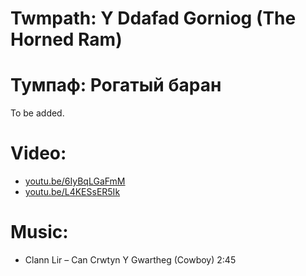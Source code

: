 Twmpath: Y Ddafad Gorniog (The Horned Ram)
==========================================
# Тумпаф: Рогатый баран
To be added.

Video:
======
- [youtu.be/6IyBqLGaFmM](https://www.youtube.com/watch?v=6IyBqLGaFmM)
- [youtu.be/L4KESsER5Ik](https://www.youtube.com/watch?v=L4KESsER5Ik)

Music:
======
- Clann Lir – Can Crwtyn Y Gwartheg (Cowboy) 2:45

